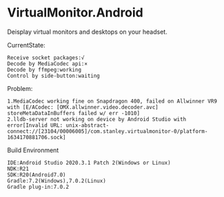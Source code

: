 # VirtualMonitor.Android
Deisplay virtual monitors and desktops on your headset.

CurrentState:

    Receive socket packages:√
    Decode by MediaCodec api:×
    Decode by ffmpeg:working
    Control by side-button:waiting

Problem:

    1.MediaCodec working fine on Snapdragon 400, failed on Allwinner VR9 with [E/ACodec: [OMX.allwinner.video.decoder.avc] storeMetaDataInBuffers failed w/ err -1010]
    2.lldb-server not working on device by Android Studio with error[Invalid URL: unix-abstract-connect://[23104/00006005]/com.stanley.virtualmonitor-0/platform-1634170881706.sock]

Build Environment

    IDE:Android Studio 2020.3.1 Patch 2(Windows or Linux)
    NDK:R21
    SDK:R20(Android7.0)
    Gradle:7.2(Windows),7.0.2(Linux)
    Gradle plug-in:7.0.2
